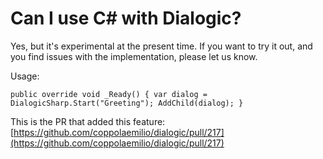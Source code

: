 # Can I use C# with Dialogic?

Yes, but it's experimental at the present time. If you want to try it out, and you find issues with the implementation, please let us know.

Usage:

`public override void _Ready()
	{
		var dialog = DialogicSharp.Start("Greeting");
		AddChild(dialog);
	}
`

This is the PR that added this feature: [https://github.com/coppolaemilio/dialogic/pull/217](https://github.com/coppolaemilio/dialogic/pull/217)